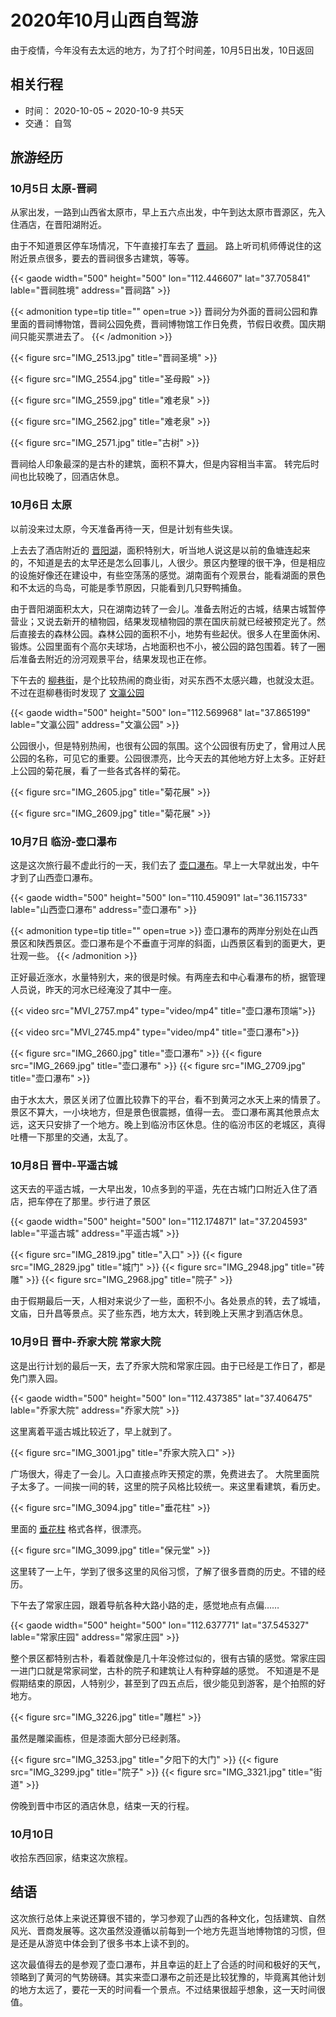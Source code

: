 # 2020年10月山西自驾游


由于疫情，今年没有去太远的地方，为了打个时间差，10月5日出发，10日返回

## 相关行程

* 时间： 2020-10-05 ~ 2020-10-9 共5天
* 交通： 自驾

## 旅游经历

### 10月5日 太原-晋祠

从家出发，一路到山西省太原市，早上五六点出发，中午到达太原市晋源区，先入住酒店，在晋阳湖附近。

由于不知道景区停车场情况，下午直接打车去了  [晋祠](https://baike.baidu.com/item/%E6%99%8B%E7%A5%A0/128888)。
路上听司机师傅说住的这附近景点很多，要去的晋祠很多古建筑，等等。

{{< gaode width="500" height="500" lon="112.446607" lat="37.705841"  lable="晋祠胜境" address="晋祠路" >}}

{{< admonition type=tip title="" open=true >}}
晋祠分为外面的晋祠公园和靠里面的晋祠博物馆，晋祠公园免费，晋祠博物馆工作日免费，节假日收费。国庆期间只能买票进去了。
{{< /admonition >}}


{{< figure src="IMG_2513.jpg" title="晋祠圣境" >}}

{{< figure src="IMG_2554.jpg" title="圣母殿" >}}

{{< figure src="IMG_2559.jpg" title="难老泉" >}}

{{< figure src="IMG_2562.jpg" title="难老泉" >}}

{{< figure src="IMG_2571.jpg" title="古树" >}}

晋祠给人印象最深的是古朴的建筑，面积不算大，但是内容相当丰富。
转完后时间也比较晚了，回酒店休息。

### 10月6日 太原

以前没来过太原，今天准备再待一天，但是计划有些失误。

上去去了酒店附近的 [晋阳湖](https://baike.baidu.com/item/%E6%99%8B%E9%98%B3%E6%B9%96)，面积特别大，听当地人说这是以前的鱼塘连起来的，不知道是去的太早还是怎么回事儿，人很少。景区内整理的很干净，但是相应的设施好像还在建设中，有些空荡荡的感觉。湖南面有个观景台，能看湖面的景色和不太远的鸟岛，可能是季节原因，只能看到几只野鸭捕鱼。

由于晋阳湖面积太大，只在湖南边转了一会儿。准备去附近的古城，结果古城暂停营业；又说去新开的植物园，结果发现植物园的票在国庆前就已经被预定光了。然后直接去的森林公园。森林公园的面积不小，地势有些起伏。很多人在里面休闲、锻炼。公园里面有个高尔夫球场，占地面积也不小，被公园的路包围着。转了一圈后准备去附近的汾河观景平台，结果发现也正在修。

下午去的 [柳巷街](https://baike.baidu.com/item/%E6%9F%B3%E5%B7%B7%E8%A1%97%E9%81%93/4312467)，是个比较热闹的商业街，对买东西不太感兴趣，也就没太逛。不过在逛柳巷街时发现了 [文瀛公园](https://baike.baidu.com/item/%E5%A4%AA%E5%8E%9F%E6%96%87%E7%80%9B%E5%85%AC%E5%9B%AD)


{{< gaode width="500" height="500" lon="112.569968" lat="37.865199"  lable="文瀛公园" address="文瀛公园" >}}

公园很小，但是特别热闹，也很有公园的氛围。这个公园很有历史了，曾用过人民公园的名称，可见它的重要。公园很漂亮，比今天去的其他地方好上太多。正好赶上公园的菊花展，看了一些各式各样的菊花。

{{< figure src="IMG_2605.jpg" title="菊花展" >}}

{{< figure src="IMG_2609.jpg" title="菊花展" >}}

### 10月7日 临汾-壶口瀑布

这是这次旅行最不虚此行的一天，我们去了 [壶口瀑布](https://baike.baidu.com/item/%E5%A3%B6%E5%8F%A3%E7%80%91%E5%B8%83/985)。早上一大早就出发，中午才到了山西壶口瀑布。

{{< gaode width="500" height="500" lon="110.459091" lat="36.115733"  lable="山西壶口瀑布" address="壶口瀑布" >}}

{{< admonition type=tip title="" open=true >}}
壶口瀑布的两岸分别处在山西景区和陕西景区。壶口瀑布是个不垂直于河岸的斜面，山西景区看到的面更大，更壮观一些。
{{< /admonition >}}

正好最近涨水，水量特别大，来的很是时候。有两座去和中心看瀑布的桥，据管理人员说，昨天的河水已经淹没了其中一座。

{{< video  src="MVI_2757.mp4" type="video/mp4" title="壶口瀑布顶端">}}

{{< video  src="MVI_2745.mp4" type="video/mp4" title="壶口瀑布">}}

{{< figure src="IMG_2660.jpg" title="壶口瀑布" >}}
{{< figure src="IMG_2669.jpg" title="壶口瀑布" >}}
{{< figure src="IMG_2709.jpg" title="壶口瀑布" >}}

由于水太大，景区关闭了位置比较靠下的平台，看不到黄河之水天上来的情景了。景区不算大，一小块地方，但是景色很震撼，值得一去。
壶口瀑布离其他景点太远，这天只安排了一个地方。晚上到临汾市区休息。住的临汾市区的老城区，真得吐槽一下那里的交通，太乱了。

### 10月8日 晋中-平遥古城

这天去的平遥古城，一大早出发，10点多到的平遥，先在古城门口附近入住了酒店，把车停在了那里。步行进了景区

{{< gaode width="500" height="500" lon="112.174871" lat="37.204593"  lable="平遥古城" address="平遥古城" >}}

{{< figure src="IMG_2819.jpg" title="入口" >}}
{{< figure src="IMG_2829.jpg" title="城门" >}}
{{< figure src="IMG_2948.jpg" title="砖雕" >}}
{{< figure src="IMG_2968.jpg" title="院子" >}}

由于假期最后一天，人相对来说少了一些，面积不小。各处景点的转，去了城墙，文庙，日升昌等景点。买了些东西，地方太大，转到晚上天黑才到酒店休息。

### 10月9日 晋中-乔家大院 常家大院

这是出行计划的最后一天，去了乔家大院和常家庄园。由于已经是工作日了，都是免门票入园。

{{< gaode width="500" height="500" lon="112.437385" lat="37.406475"  lable="乔家大院" address="乔家大院" >}}

这里离着平遥古城比较近了，早上就到了。

{{< figure src="IMG_3001.jpg" title="乔家大院入口" >}}

广场很大，得走了一会儿。入口直接点昨天预定的票，免费进去了。
大院里面院子太多了。一间挨一间的转，这里的院子风格比较统一。来这里看建筑，看历史。

{{< figure src="IMG_3094.jpg" title="垂花柱" >}}

里面的 [垂花柱](https://baike.baidu.com/item/%E5%9E%82%E8%8A%B1%E6%9F%B1/16801661) 格式各样，很漂亮。

{{< figure src="IMG_3099.jpg" title="保元堂" >}}

这里转了一上午，学到了很多这里的风俗习惯，了解了很多晋商的历史。不错的经历。

下午去了常家庄园，跟着导航各种大路小路的走，感觉地点有点偏…… 

{{< gaode width="500" height="500" lon="112.637771" lat="37.545327"  lable="常家庄园" address="常家庄园" >}}

整个景区都特别古朴，看着就像是几十年没修过似的，很有古镇的感觉。常家庄园一进门口就是常家祠堂，古朴的院子和建筑让人有种穿越的感觉。
不知道是不是假期结束的原因，人特别少，甚至到了四五点后，很少能见到游客，是个拍照的好地方。

{{< figure src="IMG_3226.jpg" title="雕栏" >}}

虽然是雕梁画栋，但是漆面大部分已经剥落。

{{< figure src="IMG_3253.jpg" title="夕阳下的大门" >}}
{{< figure src="IMG_3299.jpg" title="院子" >}}
{{< figure src="IMG_3321.jpg" title="街道" >}}

傍晚到晋中市区的酒店休息，结束一天的行程。

### 10月10日

收拾东西回家，结束这次旅程。

## 结语

这次旅行总体上来说还算很不错的，学习参观了山西的各种文化，包括建筑、自然风光、晋商发展等。这次虽然没遵循以前每到一个地方先逛当地博物馆的习惯，但是还是从游览中体会到了很多书本上读不到的。

这次最值得去的是参观了壶口瀑布，并且幸运的赶上了合适的时间和极好的天气，领略到了黄河的气势磅礴。其实来壶口瀑布之前还是比较犹豫的，毕竟离其他计划的地方太远了，要花一天的时间看一个景点。不过结果很超乎想象，这一天时间很值。
